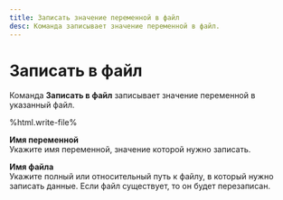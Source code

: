 ```yaml
---
title: Записать значение переменной в файл
desc: Команда записывает значение переменной в файл.
---
```

# Записать в файл

Команда **Записать в файл** записывает значение переменной в указанный файл.

%html.write-file%

**Имя переменной**  
Укажите имя переменной, значение которой нужно записать.

**Имя файла**  
Укажите полный или относительный путь к файлу, в который нужно записать данные. Если файл существует, то он будет перезаписан.
